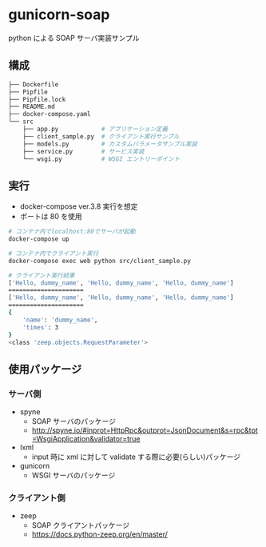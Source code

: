 # gunicorn-soap

python による SOAP サーバ実装サンプル

## 構成

```bash
├── Dockerfile
├── Pipfile
├── Pipfile.lock
├── README.md
├── docker-compose.yaml
└── src
    ├── app.py            # アプリケーション定義
    ├── client_sample.py  # クライアント実行サンプル
    ├── models.py         # カスタムパラメータサンプル実装
    ├── service.py        # サービス実装
    └── wsgi.py           # WSGI エントリーポイント
```

## 実行

- docker-compose ver.3.8 実行を想定
- ポートは 80 を使用

```bash
# コンテナ内でlocalhost:80でサーバが起動
docker-compose up

# コンテナ内でクライアント実行
docker-compose exec web python src/client_sample.py

# クライアント実行結果
['Hello, dummy_name', 'Hello, dummy_name', 'Hello, dummy_name']
=====================
['Hello, dummy_name', 'Hello, dummy_name', 'Hello, dummy_name']
=====================
{
    'name': 'dummy_name',
    'times': 3
}
<class 'zeep.objects.RequestParameter'>
```

## 使用パッケージ

### サーバ側

- spyne
  - SOAP サーバのパッケージ
  - http://spyne.io/#inprot=HttpRpc&outprot=JsonDocument&s=rpc&tpt=WsgiApplication&validator=true
- lxml
  - input 時に xml に対して validate する際に必要(らしい)パッケージ
- gunicorn
  - WSGI サーバのパッケージ

### クライアント側

- zeep
  - SOAP クライアントパッケージ
  - https://docs.python-zeep.org/en/master/
